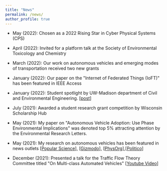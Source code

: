```yaml
---
title: "News"
permalink: /news/
author_profile: true
---
```


* May (2022): Chosen as a 2022 Rising Star in Cyber Physical Systems (CPS)

* April (2022): Invited for a platform talk at the Society of Environmental Toxicology and Chemistry

* March (2022): Our work on autonomous vehicles and emerging modes of transportation received two new grants

* January (2022): Our paper on the "Internet of Federated Things (IoFT)" has been featured in IEEE Access

* January (2022): Student spotlight by UW-Madison department of Civil and Environmental Engineering. [[post](https://twitter.com/UWMadisonCEE/status/1481690026018803713)]

* July (2021): Awarded a student research grant competition by Wisconsin Scholarship Hub

* May (2021): My paper on "Autonomous Vehicle Adoption: Use Phase Environmental Implications" was denoted top 5% attracting attention by the Environmental Research Letters.

* May (2021): My research on autonomous vehicles has been featured in news outlets [[Popular Science](https://www.popsci.com/technology/driverless-cars-sustainable/?taid=60aa35b701ef8e00017b4bec&utm_campaign=trueanthem_trending-content&utm_medium=social&utm_source=twitter)], [[Gizmodo](https://gizmodo.com/how-driverless-cars-could-lead-to-more-pollution-1846955880?utm_content=gizmodo&utm_source=twitter&utm_medium=SocialMarketing&utm_campaign=dlvrit)], [[PhysOrg](https://phys.org/news/2021-05-environmental-trade-offs-autonomous-vehicles.html)],[[Politico](https://subscriber.politicopro.com/article/eenews/1063733277)] 

* December (2021): Presented a talk for the Traffic Flow Theory Committee titled "On Multi-class Automated Vehicles" [[Youtube Video](https://www.youtube.com/watch?v=okmAiD5KeiE&t=179s)]
